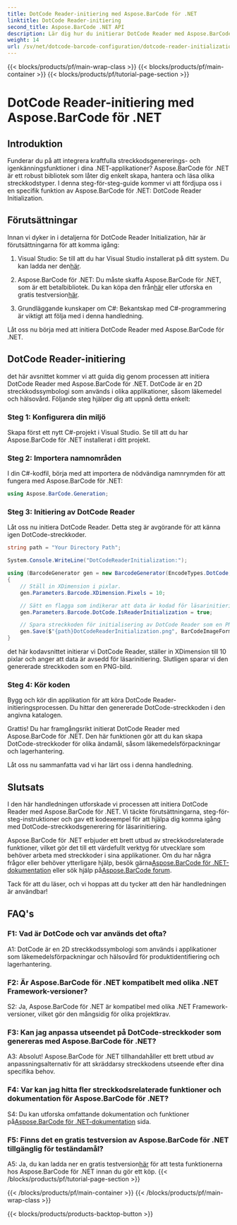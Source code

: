 ```yaml
---
title: DotCode Reader-initiering med Aspose.BarCode för .NET
linktitle: DotCode Reader-initiering
second_title: Aspose.BarCode .NET API
description: Lär dig hur du initierar DotCode Reader med Aspose.BarCode för .NET. Skapa DotCode streckkoder med lätthet för olika applikationer.
weight: 14
url: /sv/net/dotcode-barcode-configuration/dotcode-reader-initialization/
---
```


{{< blocks/products/pf/main-wrap-class >}}
{{< blocks/products/pf/main-container >}}
{{< blocks/products/pf/tutorial-page-section >}}

# DotCode Reader-initiering med Aspose.BarCode för .NET

## Introduktion

Funderar du på att integrera kraftfulla streckkodsgenererings- och igenkänningsfunktioner i dina .NET-applikationer? Aspose.BarCode för .NET är ett robust bibliotek som låter dig enkelt skapa, hantera och läsa olika streckkodstyper. I denna steg-för-steg-guide kommer vi att fördjupa oss i en specifik funktion av Aspose.BarCode för .NET: DotCode Reader Initialization.

## Förutsättningar

Innan vi dyker in i detaljerna för DotCode Reader Initialization, här är förutsättningarna för att komma igång:

1.  Visual Studio: Se till att du har Visual Studio installerat på ditt system. Du kan ladda ner den[här](https://visualstudio.microsoft.com/).

2.  Aspose.BarCode för .NET: Du måste skaffa Aspose.BarCode för .NET, som är ett betalbibliotek. Du kan köpa den från[här](https://purchase.aspose.com/buy) eller utforska en gratis testversion[här](https://releases.aspose.com/).

3. Grundläggande kunskaper om C#: Bekantskap med C#-programmering är viktigt att följa med i denna handledning.

Låt oss nu börja med att initiera DotCode Reader med Aspose.BarCode för .NET.

## DotCode Reader-initiering

det här avsnittet kommer vi att guida dig genom processen att initiera DotCode Reader med Aspose.BarCode för .NET. DotCode är en 2D streckkodssymbologi som används i olika applikationer, såsom läkemedel och hälsovård. Följande steg hjälper dig att uppnå detta enkelt:

### Steg 1: Konfigurera din miljö

Skapa först ett nytt C#-projekt i Visual Studio. Se till att du har Aspose.BarCode för .NET installerat i ditt projekt.

### Steg 2: Importera namnområden

I din C#-kodfil, börja med att importera de nödvändiga namnrymden för att fungera med Aspose.BarCode för .NET:

```csharp
using Aspose.BarCode.Generation;
```

### Steg 3: Initiering av DotCode Reader

Låt oss nu initiera DotCode Reader. Detta steg är avgörande för att känna igen DotCode-streckkoder.

```csharp
string path = "Your Directory Path";

System.Console.WriteLine("DotCodeReaderInitialization:");

using (BarcodeGenerator gen = new BarcodeGenerator(EncodeTypes.DotCode, "Aspose"))
{
    // Ställ in XDimension i pixlar.
    gen.Parameters.Barcode.XDimension.Pixels = 10;

    // Sätt en flagga som indikerar att data är kodad för läsarinitiering.
    gen.Parameters.Barcode.DotCode.IsReaderInitialization = true;

    // Spara streckkoden för initialisering av DotCode Reader som en PNG-bild.
    gen.Save($"{path}DotCodeReaderInitialization.png", BarCodeImageFormat.Png);
}
```

det här kodavsnittet initierar vi DotCode Reader, ställer in XDimension till 10 pixlar och anger att data är avsedd för läsarinitiering. Slutligen sparar vi den genererade streckkoden som en PNG-bild.

### Steg 4: Kör koden

Bygg och kör din applikation för att köra DotCode Reader-initieringsprocessen. Du hittar den genererade DotCode-streckkoden i den angivna katalogen.

Grattis! Du har framgångsrikt initierat DotCode Reader med Aspose.BarCode för .NET. Den här funktionen gör att du kan skapa DotCode-streckkoder för olika ändamål, såsom läkemedelsförpackningar och lagerhantering.

Låt oss nu sammanfatta vad vi har lärt oss i denna handledning.

## Slutsats

I den här handledningen utforskade vi processen att initiera DotCode Reader med Aspose.BarCode för .NET. Vi täckte förutsättningarna, steg-för-steg-instruktioner och gav ett kodexempel för att hjälpa dig komma igång med DotCode-streckkodsgenerering för läsarinitiering.

Aspose.BarCode för .NET erbjuder ett brett utbud av streckkodsrelaterade funktioner, vilket gör det till ett värdefullt verktyg för utvecklare som behöver arbeta med streckkoder i sina applikationer. Om du har några frågor eller behöver ytterligare hjälp, besök gärna[Aspose.BarCode för .NET-dokumentation](https://reference.aspose.com/barcode/net/) eller sök hjälp på[Aspose.BarCode forum](https://forum.aspose.com/c/barcode/13).

Tack för att du läser, och vi hoppas att du tycker att den här handledningen är användbar!

## FAQ's

### F1: Vad är DotCode och var används det ofta?

A1: DotCode är en 2D streckkodssymbologi som används i applikationer som läkemedelsförpackningar och hälsovård för produktidentifiering och lagerhantering.

### F2: Är Aspose.BarCode för .NET kompatibelt med olika .NET Framework-versioner?

S2: Ja, Aspose.BarCode för .NET är kompatibel med olika .NET Framework-versioner, vilket gör den mångsidig för olika projektkrav.

### F3: Kan jag anpassa utseendet på DotCode-streckkoder som genereras med Aspose.BarCode för .NET?

A3: Absolut! Aspose.BarCode för .NET tillhandahåller ett brett utbud av anpassningsalternativ för att skräddarsy streckkodens utseende efter dina specifika behov.

### F4: Var kan jag hitta fler streckkodsrelaterade funktioner och dokumentation för Aspose.BarCode för .NET?

 S4: Du kan utforska omfattande dokumentation och funktioner på[Aspose.BarCode för .NET-dokumentation](https://reference.aspose.com/barcode/net/) sida.

### F5: Finns det en gratis testversion av Aspose.BarCode för .NET tillgänglig för teständamål?

 A5: Ja, du kan ladda ner en gratis testversion[här](https://releases.aspose.com/) för att testa funktionerna hos Aspose.BarCode för .NET innan du gör ett köp.
{{< /blocks/products/pf/tutorial-page-section >}}

{{< /blocks/products/pf/main-container >}}
{{< /blocks/products/pf/main-wrap-class >}}

{{< blocks/products/products-backtop-button >}}

